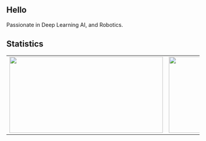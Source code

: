 ## Hello
Passionate in Deep Learning AI, and Robotics.

## Statistics

<table>
  <tr>
    <td>
      <img src="https://github-readme-stats.vercel.app/api?username=yosuahres&show_icons=true&theme=tokyonight" width="400" height="200"/>
    </td>
    <td>
      <img src="https://github-readme-stats.vercel.app/api/top-langs/?username=yosuahres&layout=compact&theme=tokyonight" width="400" height="200"/>
    </td>
  </tr>
</table>
